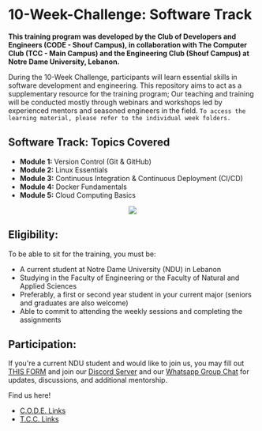 # 10-Week-Challenge: Software Track

**This training program was developed by 
the Club of Developers and Engineers (CODE - Shouf Campus), 
in collaboration with The Computer Club (TCC - Main Campus) 
and the Engineering Club (Shouf Campus) at Notre Dame University, Lebanon.**

During the 10-Week Challenge, participants will learn essential skills in software development and engineering. 
This repository aims to act as a supplementary resource for the training program; Our teaching and training will be 
conducted mostly through webinars and workshops led by experienced mentors and seasoned engineers in the field.
```To access the learning material, please refer to the individual week folders.```

## Software Track: Topics Covered
- **Module 1:** Version Control (Git & GitHub)
- **Module 2:** Linux Essentials
- **Module 3:** Continuous Integration & Continuous Deployment (CI/CD)
- **Module 4:** Docker Fundamentals
- **Module 5:** Cloud Computing Basics

<div align="center">
  <img
      src="https://skillicons.dev/icons?i=git,github,linux,docker,aws"
      class="h-16"
  />
</div>

## Eligibility:
To be able to sit for the training, you must be:
- A current student at Notre Dame University (NDU) in Lebanon
- Studying in the Faculty of Engineering or the Faculty of Natural and Applied Sciences
- Preferably, a first or second year student in your current major (seniors and graduates are also welcome)
- Able to commit to attending the weekly sessions and completing the assignments

## Participation:
If you're a current NDU student and would like to join us, 
you may fill out [THIS FORM](https://forms.gle/RGdF2kmwAVVDyWQ66) and join our 
[Discord Server](https://discord.gg/kg95FjZZMQ) and our
[Whatsapp Group Chat](https://chat.whatsapp.com/FJJIKQKf0lW3ryFTWeHo5s) 
for updates, discussions, and additional mentorship.

Find us here!
- [C.O.D.E. Links](https://linktr.ee/CODE.NDU)
- [T.C.C. Links](https://linktr.ee/nduthecomputerclub)
